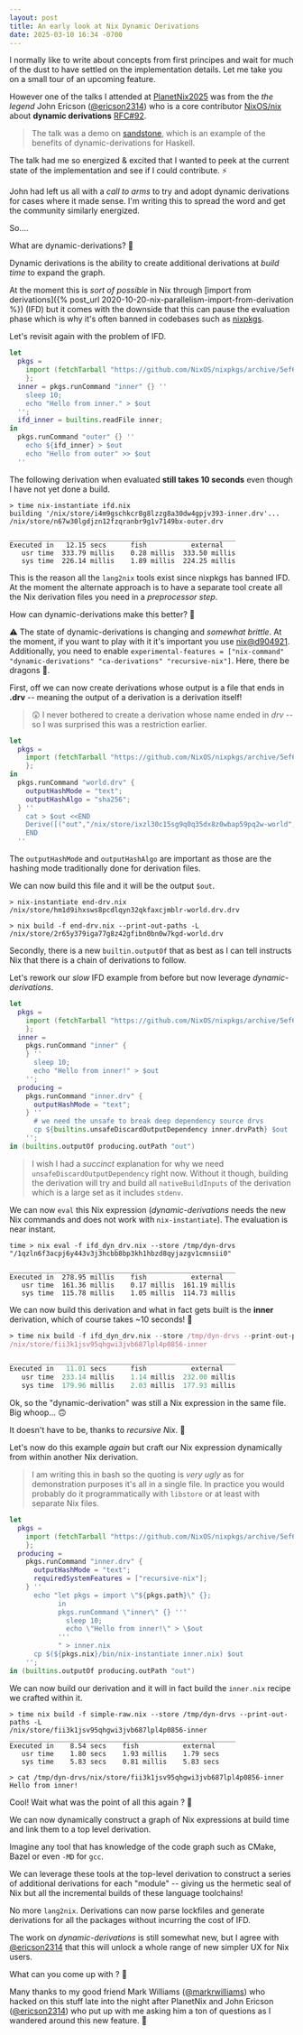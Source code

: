 ```yaml
---
layout: post
title: An early look at Nix Dynamic Derivations
date: 2025-03-10 16:34 -0700
---
```


I normally like to write about concepts from first principes and wait for much of the dust to have settled on the implementation details. Let me take you on a small tour of an upcoming feature.

However one of the talks I attended at [PlanetNix2025](https://planetnix.com/) was from the _the legend_ John Ericson ([@ericson2314](https://github.com/ericson2314)) who is a core contributor [NixOS/nix](https://github.com/NixOS/nix) about **dynamic derivations** [RFC#92](https://github.com/NixOS/rfcs/blob/master/rfcs/0092-plan-dynamism.md).

> The talk was a demo on [sandstone](https://github.com/obsidiansystems/sandstone), which is an example of the benefits of dynamic-derivations for Haskell.

The talk had me so energized & excited that I wanted to peek at the current state of the implementation and see if I could contribute. ⚡

John had left us all with a _call to arms_ to try and adopt dynamic derivations for cases where it made sense. I'm writing this to spread the word and get the community similarly energized.

So....

What are dynamic-derivations? 🫠

Dynamic derivations is the ability to create additional derivations at _build time_ to expand the graph.

At the moment this is _sort of possible_ in Nix through [import from derivations]({% post_url 2020-10-20-nix-parallelism-import-from-derivation %}) (IFD) but it comes with the downside that this can pause the evaluation phase which is why it's often banned in codebases such as [nixpkgs](https://github.com/NixOS/nixpkgs).

Let's revisit again with the problem of IFD.

```nix
let
  pkgs =
    import (fetchTarball "https://github.com/NixOS/nixpkgs/archive/5ef6c425980847c78a80d759abc476e941a9bf42.tar.gz") {
    };
  inner = pkgs.runCommand "inner" {} ''
    sleep 10;
    echo "Hello from inner." > $out
  '';
  ifd_inner = builtins.readFile inner;
in
  pkgs.runCommand "outer" {} ''
    echo ${ifd_inner} > $out
    echo "Hello from outer" >> $out
  ''
```

The following derivation when evaluated **still takes 10 seconds** even though I have not yet done a build.

```console
> time nix-instantiate ifd.nix
building '/nix/store/i4m9gschkcr8g8lzzg8a30dw4gpjv393-inner.drv'...
/nix/store/n67w30lgdjzn12fzqranbr9g1v7149bx-outer.drv

________________________________________________________
Executed in   12.15 secs      fish           external
   usr time  333.79 millis    0.28 millis  333.50 millis
   sys time  226.14 millis    1.89 millis  224.25 millis
```

This is the reason all the `lang2nix` tools exist since nixpkgs has banned IFD. At the moment the alternate approach is to have a separate tool create all the Nix derivation files you need in a _preprocessor step_.

How can dynamic-derivations make this better? 🤔

⚠️ The state of dynamic-derivations is changing and _somewhat brittle_. At the moment, if you want to play with it it's important you use [nix@d904921](https://github.com/NixOS/nix/commit/d904921eecbc17662fef67e8162bd3c7d1a54ce0). Additionally, you need to enable `experimental-features = ["nix-command" "dynamic-derivations" "ca-derivations" "recursive-nix"]`. Here, there be dragons 🐲.

First, off we can now create derivations whose output is a file that ends in **.drv** -- meaning the output of a derivation is a derivation itself!

> 😲 I never bothered to create a derivation whose name ended in _drv_ -- so I was surprised this was a restriction earlier.

```nix
let
  pkgs =
    import (fetchTarball "https://github.com/NixOS/nixpkgs/archive/5ef6c425980847c78a80d759abc476e941a9bf42.tar.gz") {
    };
in
  pkgs.runCommand "world.drv" {
    outputHashMode = "text";
    outputHashAlgo = "sha256";
  } ''
    cat > $out <<END
    Derive([("out","/nix/store/ixzl30c15sg9q0q35dx8z0wbap59pq2w-world","","")],[],[],"mysystem","mybuilder",[],[("out","/nix/store/ixzl30c15sg9q0q35dx8z0wbap59pq2w-world")])
    END
  ''
```

The `outputHashMode` and `outputHashAlgo` are important as those are the hashing mode traditionally done for derivation files.

We can now build this file and it will be the output `$out`.

```console
> nix-instantiate end-drv.nix 
/nix/store/hm1d9ihxsws8pcdlqyn32qkfaxcjmblr-world.drv.drv

> nix build -f end-drv.nix --print-out-paths -L
/nix/store/2r65y379iga77g8z42gfibn0bn0w7kgd-world.drv
```

Secondly, there is a new `builtin.outputOf` that as best as I can tell instructs Nix that there is a chain of derivations to follow.

Let's rework our _slow_ IFD example from before but now leverage _dynamic-derivations_.

```nix
let
  pkgs =
    import (fetchTarball "https://github.com/NixOS/nixpkgs/archive/5ef6c425980847c78a80d759abc476e941a9bf42.tar.gz") {
    };
  inner =
    pkgs.runCommand "inner" {
    } ''
      sleep 10;
      echo "Hello from inner!" > $out
    '';
  producing =
    pkgs.runCommand "inner.drv" {
      outputHashMode = "text";
    } ''
      # we need the unsafe to break deep dependency source drvs
      cp ${builtins.unsafeDiscardOutputDependency inner.drvPath} $out
    '';
in (builtins.outputOf producing.outPath "out")
```

> I wish I had a _succinct_ explanation for why we need `unsafeDiscardOutputDependency` right now. Without it though, building the derivation will try and build all `nativeBuildInputs` of the derivation which is a large set as it includes `stdenv`.

We can now `eval` this Nix expression (_dynamic-derivations_ needs the new Nix commands and does not work with `nix-instantiate`). The evaluation is near instant.

```console
time > nix eval -f ifd_dyn_drv.nix --store /tmp/dyn-drvs
"/1qzln6f3acpj6y443v3j3hcbb8bp3kh1hbzd8qyjazgv1cmnsii0"

________________________________________________________
Executed in  278.95 millis    fish           external
   usr time  161.36 millis    0.17 millis  161.19 millis
   sys time  115.78 millis    1.05 millis  114.73 millis
```

We can now build this derivation and what in fact gets built is the **inner** derivation, which of course takes ~10 seconds! 🤯

```nix
> time nix build -f ifd_dyn_drv.nix --store /tmp/dyn-drvs --print-out-paths -L
/nix/store/fii3k1jsv95qhgwi3jvb687lpl4p0856-inner

________________________________________________________
Executed in   11.01 secs      fish           external
   usr time  233.14 millis    1.14 millis  232.00 millis
   sys time  179.96 millis    2.03 millis  177.93 millis
```

Ok, so the "dynamic-derivation" was still a Nix expression in the same file. Big whoop... 🙃 

It doesn't have to be, thanks to _recursive Nix_. 🫨

Let's now do this example _again_ but craft our Nix expression dynamically from within another Nix derivation.

> I am writing this in bash so the quoting is _very ugly_ as for demonstration purposes it's all in a single file. In practice you would probably do it programmatically with `libstore` or at least with separate Nix files.

```nix
let
  pkgs =
    import (fetchTarball "https://github.com/NixOS/nixpkgs/archive/5ef6c425980847c78a80d759abc476e941a9bf42.tar.gz") {
    };
  producing =
    pkgs.runCommand "inner.drv" {
      outputHashMode = "text";
      requiredSystemFeatures = ["recursive-nix"];
    } ''
      echo "let pkgs = import \"${pkgs.path}\" {};
            in
            pkgs.runCommand \"inner\" {} '''
              sleep 10;
              echo \"Hello from inner!\" > \$out
            '''
            " > inner.nix
      cp $(${pkgs.nix}/bin/nix-instantiate inner.nix) $out
    '';
in (builtins.outputOf producing.outPath "out")
```

We can now build our derivation and it will in fact build the `inner.nix` recipe we crafted within it.

```console
> time nix build -f simple-raw.nix --store /tmp/dyn-drvs --print-out-paths -L
/nix/store/fii3k1jsv95qhgwi3jvb687lpl4p0856-inner
________________________________________________________
Executed in    8.54 secs    fish           external
   usr time    1.80 secs    1.93 millis    1.79 secs
   sys time    5.83 secs    0.81 millis    5.83 secs

> cat /tmp/dyn-drvs/nix/store/fii3k1jsv95qhgwi3jvb687lpl4p0856-inner
Hello from inner!
```

Cool! Wait what was the point of all this again ? 🫠

We can now dynamically construct a graph of Nix expressions at build time and link them to a top level derivation.

Imagine any tool that has knowledge of the code graph such as CMake, Bazel or even `-MD` for `gcc`.

We can leverage these tools at the top-level derivation to construct a series of additional derivations for each "module" -- giving us the hermetic seal of Nix but all the incremental builds of these language toolchains!

No more `lang2nix`. Derivations can now parse lockfiles and generate derivations for all the packages without incurring the cost of IFD.

The work on _dynamic-derivations_ is still somewhat new, but I agree with [@ericson2314](https://github.com/ericson2314) that this will unlock a whole range of new simpler UX for Nix users.

What can you come up with ? 💪

Many thanks to my good friend Mark Williams ([@markrwilliams](https://github.com/markrwilliams)) who hacked on this stuff late into the night after PlanetNix and John Ericson ([@ericson2314](https://github.com/ericson2314)) who put up with me asking him a ton of questions as I wandered around this new feature. 🙇